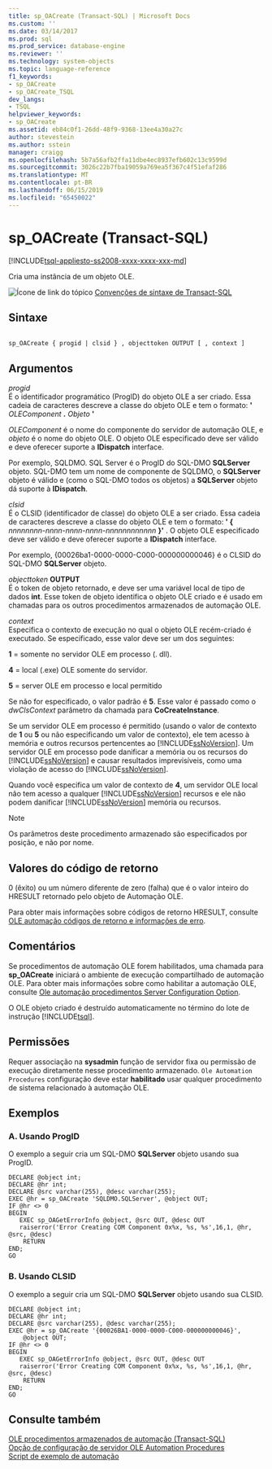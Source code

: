 ```yaml
---
title: sp_OACreate (Transact-SQL) | Microsoft Docs
ms.custom: ''
ms.date: 03/14/2017
ms.prod: sql
ms.prod_service: database-engine
ms.reviewer: ''
ms.technology: system-objects
ms.topic: language-reference
f1_keywords:
- sp_OACreate
- sp_OACreate_TSQL
dev_langs:
- TSQL
helpviewer_keywords:
- sp_OACreate
ms.assetid: eb84c0f1-26dd-48f9-9368-13ee4a30a27c
author: stevestein
ms.author: sstein
manager: craigg
ms.openlocfilehash: 5b7a56afb2ffa11dbe4ec8937efb602c13c9599d
ms.sourcegitcommit: 3026c22b7fba19059a769ea5f367c4f51efaf286
ms.translationtype: MT
ms.contentlocale: pt-BR
ms.lasthandoff: 06/15/2019
ms.locfileid: "65450022"
---
```

# <a name="spoacreate-transact-sql"></a>sp_OACreate (Transact-SQL)
[!INCLUDE[tsql-appliesto-ss2008-xxxx-xxxx-xxx-md](../../includes/tsql-appliesto-ss2008-xxxx-xxxx-xxx-md.md)]

  Cria uma instância de um objeto OLE.  
  
 ![Ícone de link do tópico](../../database-engine/configure-windows/media/topic-link.gif "Ícone de link do tópico") [Convenções de sintaxe de Transact-SQL](../../t-sql/language-elements/transact-sql-syntax-conventions-transact-sql.md)  
  
## <a name="syntax"></a>Sintaxe  
  
```  
  
sp_OACreate { progid | clsid } , objecttoken OUTPUT [ , context ]   
```  
  
## <a name="arguments"></a>Argumentos  
 *progid*  
 É o identificador programático (ProgID) do objeto OLE a ser criado. Essa cadeia de caracteres descreve a classe do objeto OLE e tem o formato: **'** _OLEComponent_ **.** _Objeto_ **'**  
  
 *OLEComponent* é o nome do componente do servidor de automação OLE, e *objeto* é o nome do objeto OLE. O objeto OLE especificado deve ser válido e deve oferecer suporte a **IDispatch** interface.  
  
 Por exemplo, SQLDMO. SQL Server é o ProgID do SQL-DMO **SQLServer** objeto. SQL-DMO tem um nome de componente de SQLDMO, o **SQLServer** objeto é válido e (como o SQL-DMO todos os objetos) a **SQLServer** objeto dá suporte à **IDispatch**.  
  
 *clsid*  
 É o CLSID (identificador de classe) do objeto OLE a ser criado. Essa cadeia de caracteres descreve a classe do objeto OLE e tem o formato: **' {** _nnnnnnnn-nnnn-nnnn-nnnn-nnnnnnnnnnnn_ **}'** . O objeto OLE especificado deve ser válido e deve oferecer suporte a **IDispatch** interface.  
  
 Por exemplo, {00026ba1-0000-0000-C000-000000000046} é o CLSID do SQL-DMO **SQLServer** objeto.  
  
 _objecttoken_ **OUTPUT**  
 É o token de objeto retornado, e deve ser uma variável local de tipo de dados **int**. Esse token de objeto identifica o objeto OLE criado e é usado em chamadas para os outros procedimentos armazenados de automação OLE.  
  
 *context*  
 Especifica o contexto de execução no qual o objeto OLE recém-criado é executado. Se especificado, esse valor deve ser um dos seguintes:  
  
 **1** = somente no servidor OLE em processo (. dll).  
  
 **4** = local (.exe) OLE somente do servidor.  
  
 **5** = server OLE em processo e local permitido  
  
 Se não for especificado, o valor padrão é **5**. Esse valor é passado como o *dwClsContext* parâmetro da chamada para **CoCreateInstance**.  
  
 Se um servidor OLE em processo é permitido (usando o valor de contexto de **1** ou **5** ou não especificando um valor de contexto), ele tem acesso à memória e outros recursos pertencentes ao [!INCLUDE[ssNoVersion](../../includes/ssnoversion-md.md)]. Um servidor OLE em processo pode danificar a memória ou os recursos do [!INCLUDE[ssNoVersion](../../includes/ssnoversion-md.md)] e causar resultados imprevisíveis, como uma violação de acesso do [!INCLUDE[ssNoVersion](../../includes/ssnoversion-md.md)].  
  
 Quando você especifica um valor de contexto de **4**, um servidor OLE local não tem acesso a qualquer [!INCLUDE[ssNoVersion](../../includes/ssnoversion-md.md)] recursos e ele não podem danificar [!INCLUDE[ssNoVersion](../../includes/ssnoversion-md.md)] memória ou recursos.  
  
> [!NOTE]  
>  Os parâmetros deste procedimento armazenado são especificados por posição, e não por nome.  
  
## <a name="return-code-values"></a>Valores do código de retorno  
 0 (êxito) ou um número diferente de zero (falha) que é o valor inteiro do HRESULT retornado pelo objeto de Automação OLE.  
  
 Para obter mais informações sobre códigos de retorno HRESULT, consulte [OLE automação códigos de retorno e informações de erro](../../relational-databases/stored-procedures/ole-automation-return-codes-and-error-information.md).  
  
## <a name="remarks"></a>Comentários  
 Se procedimentos de automação OLE forem habilitados, uma chamada para **sp_OACreate** iniciará o ambiente de execução compartilhado de automação OLE. Para obter mais informações sobre como habilitar a automação OLE, consulte [Ole automação procedimentos Server Configuration Option](../../database-engine/configure-windows/ole-automation-procedures-server-configuration-option.md).  
  
 O OLE objeto criado é destruído automaticamente no término do lote de instrução [!INCLUDE[tsql](../../includes/tsql-md.md)].  
  
## <a name="permissions"></a>Permissões  
 Requer associação na **sysadmin** função de servidor fixa ou permissão de execução diretamente nesse procedimento armazenado. `Ole Automation Procedures` configuração deve estar **habilitado** usar qualquer procedimento de sistema relacionado à automação OLE.  
  
## <a name="examples"></a>Exemplos  
  
### <a name="a-using-progid"></a>A. Usando ProgID  
 O exemplo a seguir cria um SQL-DMO **SQLServer** objeto usando sua ProgID.  
  
```  
DECLARE @object int;  
DECLARE @hr int;  
DECLARE @src varchar(255), @desc varchar(255);  
EXEC @hr = sp_OACreate 'SQLDMO.SQLServer', @object OUT;  
IF @hr <> 0  
BEGIN  
   EXEC sp_OAGetErrorInfo @object, @src OUT, @desc OUT   
   raiserror('Error Creating COM Component 0x%x, %s, %s',16,1, @hr, @src, @desc)  
    RETURN  
END;  
GO  
```  
  
### <a name="b-using-clsid"></a>B. Usando CLSID  
 O exemplo a seguir cria um SQL-DMO **SQLServer** objeto usando sua CLSID.  
  
```  
DECLARE @object int;  
DECLARE @hr int;  
DECLARE @src varchar(255), @desc varchar(255);  
EXEC @hr = sp_OACreate '{00026BA1-0000-0000-C000-000000000046}',  
    @object OUT;  
IF @hr <> 0  
BEGIN  
   EXEC sp_OAGetErrorInfo @object, @src OUT, @desc OUT   
   raiserror('Error Creating COM Component 0x%x, %s, %s',16,1, @hr, @src, @desc)  
    RETURN  
END;  
GO  
```  
  
## <a name="see-also"></a>Consulte também  
 [OLE procedimentos armazenados de automação &#40;Transact-SQL&#41;](../../relational-databases/system-stored-procedures/ole-automation-stored-procedures-transact-sql.md)   
 [Opção de configuração de servidor OLE Automation Procedures](../../database-engine/configure-windows/ole-automation-procedures-server-configuration-option.md)   
 [Script de exemplo de automação](../../relational-databases/stored-procedures/ole-automation-sample-script.md)  
  
  
